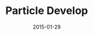 ---
layout: site
title: "Particle Develop"
date: 2015-01-29
categories: [community]
version: 4.2.2
major: 4
minor: 2
patch: 2
slug: particle-develop
link: http://ics-web.jp/projects/particle-develop/
permalink: /sites/:slug
---